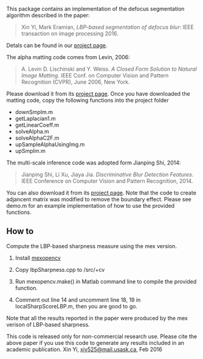 This package contains an implementation of the defocus segmentation algorithm described in the paper:

>Xin Yi, Mark Eramian, *LBP-based segmentation of defocus blur*:
IEEE transaction on image processing 2016. 

Detals can be found in our [project page](https://www.cs.usask.ca/faculty/eramian/defocusseg/).

The alpha matting code comes from Levin, 2006:

>A. Levin D. Lischinski and Y. Weiss. *A Closed Form Solution to Natural Image Matting*. 
IEEE Conf. on Computer Vision and Pattern Recognition (CVPR), June 2006, New York.

Please download it from its [project page](http://www.wisdom.weizmann.ac.il/~levina/matting.tar.gz).
Once you have downloaded the matting code, copy the following functions into the project folder

- downSmpIm.m
- getLaplacian1.m
- getLinearCoeff.m
- solveAlpha.m
- solveAlphaC2F.m
- upSampleAlphaUsingImg.m
- upSmpIm.m



The multi-scale inference code was adopted form Jianping Shi, 2014:

>Jianping Shi, Li Xu, Jiaya Jia. *Discriminative Blur Detection Features*.
IEEE Conference on Computer Vision and Pattern Recognition, 2014. 

You can also download it from its [project page](http://www.cse.cuhk.edu.hk/~leojia/projects/dblurdetect/index.html).
Note that the code to create adjancent matrix was modified to remove the boundary effect.
Please see demo.m for an example implementation of how to use the
provided functions. 


## How to
Compute the LBP-based sharpness measure using the mex version.

1. Install [mexopencv](https://github.com/kyamagu/mexopencv)

2. Copy lbpSharpness.cpp to <your mexopencv folder>/src/+cv 

3. Run mexopencv.make() in Matlab command line to compile the provided function.

4. Comment out line 14 and uncomment line 18, 19 in localSharpScoreLBP.m, then you are good to go.

Note that all the results reported in the paper were produced by the mex verison of LBP-based sharpness.


This code is released only for non-commercial research
use. Please cite the above paper if you use this code to generate any
results included in an academic publication.
Xin Yi, xiy525@mail.usask.ca, Feb 2016

 












